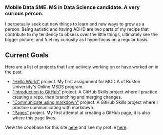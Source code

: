 ### Mobile Data SME. MS in Data Science candidate.  A very curious person.

I perpetually seek out new things to learn and new ways to grow as a person.  Being autistic and having ADHD are two parts of my recipe that contribute to my tendency to obsess over the little things, ultimately see the bigger picture, and fuel my curiosity as I hyperfocus on a regular basis.  

## Current Goals

Here are a list of projects that I am actively working on or have worked on in the past.

- <a href="https://github.com/cfornesa/hello-world">"Hello World"</a> project.  My first assignment for MOD A of Buston University's Online MSDS program.
- <a href="https://github.com/cfornesa/introduction-to-github">"Introduction to GitHub"</a> project.  A GitHub Skills project where I practice creating a repo, then branching and merging changes.
- <a href="https://github.com/cfornesa/communicate-using-markdown">"Communicate using markdown"</a> project.  A GitHub Skills project where I practice communicating with markdown.
- <a href="https://github.com/cfornesa/pages">"Pages"</a> project.  My first attempt at creating a GitHub page, it is also where this page lives.

View the codebase for this site <a href="https://github.com/cfornesa/pages">here</a> and see my profile <a href="https://cfornesa.github.io/cfornesa">here</a>.
